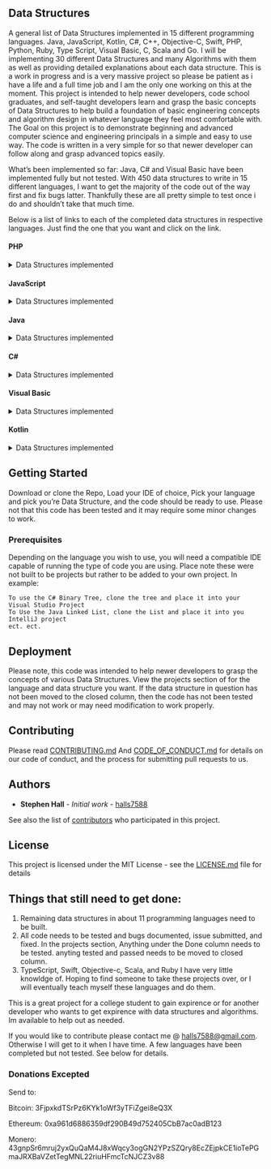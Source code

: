 ## Data Structures
A general list of Data Structures implemented in 15 different programming languages. Java, JavaScript, Kotlin, C#, C++, Objective-C, Swift, PHP, Python, Ruby, Type Script, Visual Basic, C, Scala and Go. I will be implementing 30 different Data Structures and many Algorithms with them as well as providing detailed explanations about each data structure. This is a work in progress and is a very massive project so please be patient as i have a life and a full time job and I am the only one working on this at the moment.
This project is intended to help newer developers, code school graduates, and self-taught developers learn and grasp the basic concepts of Data Structures to help build a foundation of basic engineering concepts and algorithm design in whatever language they feel most comfortable with. The Goal on this project is to demonstrate beginning and advanced computer science and engineering principals in a simple and easy to use way. The code is written in a very simple for so that newer developer can follow along and grasp advanced topics easily.

What’s been implemented so far: Java, C# and Visual Basic have been implemented fully but not tested. With 450 data structures to write in 15 different languages, I want to get the majority of the code out of the way first and fix bugs latter. Thankfully these are all pretty simple to test once i do and shouldn’t take that much time.

Below is a list of links to each of the completed data structures in respective languages. Just find the one that you want and click on the link.


#### PHP

<details>
  <summary>Data Structures implemented</summary>
  
  ##### Arrays
  
  [Circular Array in PHP](https://github.com/halls7588/Data_Structures_in_15_Languages/blob/master/PHP/Arrays/CircularArray/CircularArray.php)
  
  ##### Lists
  
  [Doubly Linked List in PHP](https://github.com/halls7588/Data_Structures_in_15_Languages/blob/master/PHP/Lists/Doubly_Linked_List/DoublyLinkedList.php)
  
  [Linked List in PHP](https://github.com/halls7588/Data_Structures_in_15_Languages/blob/master/PHP/Lists/LinkedList/LinkedList.php)
  
  ##### Trees
  
  [Binary Tree in PHP](https://github.com/halls7588/Data_Structures_in_15_Languages/blob/master/PHP/Trees/BinaryTree.php)
  
  ##### Stacks
  
  [Arrayed Stack in PHP](https://github.com/halls7588/Data_Structures_in_15_Languages/blob/master/PHP/Stacks/ArrayedStack/ArrayedStack.php)
  
  [Linked Stack in PHP](https://github.com/halls7588/Data_Structures_in_15_Languages/blob/master/PHP/Stacks/LinkedStack/LinkedStack.php)
  
  ##### Queues
  
  [Arrayed Queue in PHP](https://github.com/halls7588/Data_Structures_in_15_Languages/blob/master/PHP/Queue/Arrayed_Queues/ArrayedQueue.php)
  
  [Linked Queue in PHP](https://github.com/halls7588/Data_Structures_in_15_Languages/blob/master/PHP/Queue/Linked_Queue/Linked_Queue/LinkedQueue.php)  
  
  ##### Heaps
  
  ##### Hashtabels
  
  ##### Graphs
</details>

#### JavaScript

<details>
  <summary>Data Structures implemented</summary>
  
  ##### Arrays 
  
  [Circular Array in JavaScript](https://github.com/halls7588/Data_Structures_in_15_Languages/blob/master/JavaScript/Arrays/CircularArray/CircularArray.js)
  
  [ArrayList in JavaScript](https://github.com/halls7588/Data_Structures_in_15_Languages/blob/master/JavaScript/Arrays/ArrayList/ArrayList.js)
  
  ##### Lists
  
  [Doubly Linked List in JavaScript](https://github.com/halls7588/Data_Structures_in_15_Languages/blob/master/JavaScript/Lists/Doubly_Linked_List/DoublyLinkedList.js)
  
  [Linked List in JavaScript](https://github.com/halls7588/Data_Structures_in_15_Languages/blob/master/JavaScript/Lists/Linked_List/LinkedList.js)
  
  ##### Trees
  
  [Binary Tree in JavaScript](https://github.com/halls7588/Data_Structures_in_15_Languages/blob/master/JavaScript/Trees/Binary_Tree/BinaryTree.js)
  
  [AVL Tree in JavaScript](https://github.com/halls7588/Data_Structures_in_15_Languages/blob/master/JavaScript/Trees/AVL_Tree/AVLTree.js)
    
  [Red Black Tree in JavaScript](https://github.com/halls7588/Data_Structures_in_15_Languages/blob/master/JavaScript/Trees/Red_Black_Tree/RedBlackTree.js)
  
  ##### Stacks
  
  [Arrayed Stack in JavaScript](https://github.com/halls7588/Data_Structures_in_15_Languages/blob/master/JavaScript/Stacks/Arrayed_Stack/Arrayed_Stack.js)
  
  [Linked Stack in JavaScript](https://github.com/halls7588/Data_Structures_in_15_Languages/blob/master/JavaScript/Stacks/Stack_Linked/LinkedStack.js)
  
  ##### Queues
  
  [Arrayed Queue in JavaScript](https://github.com/halls7588/Data_Structures_in_15_Languages/tree/master/JavaScript/Queues/ArrayedQueue)
  
  [Linked Queue in JavaScript](https://github.com/halls7588/Data_Structures_in_15_Languages/blob/master/JavaScript/Queues/LinkedQueue/LinkedQueue.js) 
  
  ##### Heaps
  
  ##### Hashtabels
  
  ##### Graphs
</details>

#### Java

<details>
  <summary>Data Structures implemented</summary>
  
  ##### Arrays
  
  [Circular Array in Java](https://github.com/halls7588/Data_Structures_in_15_Languages/blob/master/Java/Arrays/CircularArray/CircularArray.java)
  
  [ArrayList in Java](https://github.com/halls7588/Data_Structures_in_15_Languages/blob/master/Java/Arrays/ArrayList/ArrayList.java)
  
  [Arrayed Set in Java](https://github.com/halls7588/Data_Structures_in_15_Languages/blob/master/Java/Arrays/ArrayedSet/ArrayedSet.java)
  
  [Associative Array in Java](https://github.com/halls7588/Data_Structures_in_15_Languages/blob/master/Java/Arrays/AssociativeArray/AssociativeArray.java)
  
  [Sorted Array in Java](https://github.com/halls7588/Data_Structures_in_15_Languages/blob/master/Java/Arrays/Sorted_Array/SortedArray.java)
  
  ##### Lists
  
  [Doubly Linked List in Java](https://github.com/halls7588/Data_Structures_in_15_Languages/blob/master/Java/Lists/Doubly_Linked_List/DoublyLinkedList.java)
  
  [Linked List in Java](https://github.com/halls7588/Data_Structures_in_15_Languages/blob/master/Java/Lists/Linked_List/LinkedList.java)
  
  [Skip List in Java](https://github.com/halls7588/Data_Structures_in_15_Languages/blob/master/Java/Lists/Skip_List/SkipList.java)
  
  [Linked Set in Java](https://github.com/halls7588/Data_Structures_in_15_Languages/blob/master/Java/Lists/LinkedSet/LinkedSet.java)
  
  ##### Trees
  
  [Binary Tree in Java](https://github.com/halls7588/Data_Structures_in_15_Languages/blob/master/Java/Trees/Binary_Tree/BinaryTree.java)
  
  [B-Tree in Java](https://github.com/halls7588/Data_Structures_in_15_Languages/blob/master/Java/Trees/BTree/BTree.java)
  
  [Self Balancing Binary Tree in Java](https://github.com/halls7588/Data_Structures_in_15_Languages/blob/master/Java/Trees/SelfBalancingBinaryTree/SelfBalancingBinaryTree.java)
  
  [Splay Tree in Java](https://github.com/halls7588/Data_Structures_in_15_Languages/blob/master/Java/Trees/SplayTree/SplayTree.java)
  
  [Red Black Tree in Java](https://github.com/halls7588/Data_Structures_in_15_Languages/blob/master/Java/Trees/RedBlackTree/RedBlackTree.java)
  
  [AVL Tree in Java](https://github.com/halls7588/Data_Structures_in_15_Languages/blob/master/Java/Trees/AVL_Tree/AVLTree.java)
  
  ##### Stacks
  
  [Arrayed Stack in Java](https://github.com/halls7588/Data_Structures_in_15_Languages/blob/master/Java/Stacks/Arrayed_Stack/ArrayedStack.java)
  
  [Circular Stack in Java](https://github.com/halls7588/Data_Structures_in_15_Languages/blob/master/Java/Stacks/CircularStack/CricularStack.java)
  
  [Linked Stack in Java](https://github.com/halls7588/Data_Structures_in_15_Languages/blob/master/Java/Stacks/Linked_Stack/LinkedStack.java)
  
  ##### Queues
  
  [Arrayed Queue in Java](https://github.com/halls7588/Data_Structures_in_15_Languages/blob/master/Java/Queues/Arrayed_Queue/ArrayedQueue.java)
  
  [Priority Queue in Java](https://github.com/halls7588/Data_Structures_in_15_Languages/blob/master/Java/Queues/PriorityQueue/PriorityQueue.java)
  
  [Circular Queue in Java](https://github.com/halls7588/Data_Structures_in_15_Languages/blob/master/Java/Queues/CircularQueue/CricularQueue.java)
  
  [Deque in Java](https://github.com/halls7588/Data_Structures_in_15_Languages/blob/master/Java/Queues/Deque/Deque.java)
  
  [Linked Queue in Java](https://github.com/halls7588/Data_Structures_in_15_Languages/blob/master/Java/Queues/Linked_Queue/LinkedQueue.java) 
  
  ##### Heaps
  
  [Linked Heap in Java](https://github.com/halls7588/Data_Structures_in_15_Languages/blob/master/Java/Heaps/LinkedHeap/LinkedHeap.java) 
  
  [Arrayed Heap in Java](https://github.com/halls7588/Data_Structures_in_15_Languages/blob/master/Java/Heaps/ArrayedHeap/ArrayedHeap.java)
  
  [Heap Sort in Java](https://github.com/halls7588/Data_Structures_in_15_Languages/blob/master/Java/Heaps/HeapSort/HeapSort.java) 
  
  ##### Hashtabels
  
  [Hashset in Java](https://github.com/halls7588/Data_Structures_in_15_Languages/blob/master/Java/Hashtables/HashSet/HashSet.java) 
  
  [Hashtabel in Java](https://github.com/halls7588/Data_Structures_in_15_Languages/blob/master/Java/Hashtables/HashTable/Hashtable.java) 
  
  ##### Graphs
  
  [Undirected Graph in Java](https://github.com/halls7588/Data_Structures_in_15_Languages/blob/master/Java/Graphs/UndirectedGraph/UndirectedGraph.java)
  
  [Directed Graph in Java](https://github.com/halls7588/Data_Structures_in_15_Languages/blob/master/Java/Graphs/DirectedGraph/DirectedGraph.java) 
</details>

#### C#

<details>
  <summary>Data Structures implemented</summary>
  
  ##### Arrays
  
   [Circular Array in C#](https://github.com/halls7588/Data_Structures_in_15_Languages/blob/master/C%23/Arrays/CircularArray/CirculayArray.cs)
  
  [ArrayList in C#](https://github.com/halls7588/Data_Structures_in_15_Languages/blob/master/C%23/Arrays/ArrayList/ArrayList.cs)
  
  [Arrayed Set in C#](https://github.com/halls7588/Data_Structures_in_15_Languages/blob/master/C%23/Arrays/ArrayedSet/ArrayedSet.cs)
  
  [Associative Array in C#](https://github.com/halls7588/Data_Structures_in_15_Languages/blob/master/C%23/Arrays/AssociativeArray/AssociativeArray.cs)
  
  [Sorted Array in C#](https://github.com/halls7588/Data_Structures_in_15_Languages/blob/master/C%23/Arrays/SortedArray/SortedArray.cs)
  
  ##### Lists
  
  [Doubly Linked List in C#](https://github.com/halls7588/Data_Structures_in_15_Languages/blob/master/C%23/Lists/DoublyLinkedList/DoublyLinkedList.cs)
  
  [Linked List in C#](https://github.com/halls7588/Data_Structures_in_15_Languages/blob/master/C%23/Lists/Linked_List/LinkedList.cs)
  
  [Skip List in C#](https://github.com/halls7588/Data_Structures_in_15_Languages/blob/master/C%23/Lists/SkipList/SkipList.cs)
  
  [Linked Set in C#](https://github.com/halls7588/Data_Structures_in_15_Languages/blob/master/C%23/Lists/LinkedSet/LinkedSet.cs)
  
  ##### Trees
  
  [Binary Tree in C#](https://github.com/halls7588/Data_Structures_in_15_Languages/blob/master/C%23/Trees/Binary_Tree/BinaryTree.cs)
  
  [B-Tree in C#](https://github.com/halls7588/Data_Structures_in_15_Languages/blob/master/C%23/Trees/BTree/BTree.cs)
  
  [Self Balancing Binary Tree in C#](https://github.com/halls7588/Data_Structures_in_15_Languages/blob/master/C%23/Trees/SelfBalancingBinaryTree/SelfBalancingBinaryTree.cs)
  
  [Splay Tree in C#](https://github.com/halls7588/Data_Structures_in_15_Languages/blob/master/C%23/Trees/SplayTree/SplayTree.cs)
  
  [Red Black Tree in C#](https://github.com/halls7588/Data_Structures_in_15_Languages/blob/master/C%23/Trees/RedBlackTree/RedBlackTree.cs)
  
  [AVL Tree in C#](https://github.com/halls7588/Data_Structures_in_15_Languages/blob/master/C%23/Trees/AVLTree/AVLTree.cs)
  
  ##### Stacks
  
  [Arrayed Stack in C#](https://github.com/halls7588/Data_Structures_in_15_Languages/blob/master/C%23/Stacks/Arrayed_Stack/ArrayedStack.cs)
  
  [Circular Stack in C#](https://github.com/halls7588/Data_Structures_in_15_Languages/blob/master/C%23/Stacks/CircularStack/CircularStack.cs)
  
  [Linked Stack in C#](https://github.com/halls7588/Data_Structures_in_15_Languages/blob/master/C%23/Stacks/Linked_Stack/LinkedStack.cs)
  
  ##### Queues
  
  [Arrayed Queue in C#](https://github.com/halls7588/Data_Structures_in_15_Languages/blob/master/C%23/Queues/Arrayed_Queue/ArrayedQueue.cs)
  
  [Priority Queue in C#](https://github.com/halls7588/Data_Structures_in_15_Languages/blob/master/C%23/Queues/PriorityQueue/PriorityQueue.cs)
  
  [Circular Queue in C#](https://github.com/halls7588/Data_Structures_in_15_Languages/blob/master/C%23/Queues/CircularQueue/CircularQueue.cs)
  
  [Deque in C#](https://github.com/halls7588/Data_Structures_in_15_Languages/blob/master/C%23/Queues/Deque/Deque.cs)
  
  [Linked Queue in C#](https://github.com/halls7588/Data_Structures_in_15_Languages/blob/master/C%23/Queues/Linked_Queue/LinkedQueue.cs) 
  
  ##### Heaps
  
  [Linked Heap in C#](https://github.com/halls7588/Data_Structures_in_15_Languages/blob/master/C%23/Heaps/LinkedHeap/LinkedHeap.cs) 
  
  [Arrayed Heap in C#](https://github.com/halls7588/Data_Structures_in_15_Languages/blob/master/C%23/Heaps/ArrayedHeap/ArrayedHeap.cs)
  
  [Heap Sort in C#](https://github.com/halls7588/Data_Structures_in_15_Languages/blob/master/C%23/Heaps/HeapSort/HeapSort.cs) 
  
  ##### Hashtabels
  
  [Hashset in C#](https://github.com/halls7588/Data_Structures_in_15_Languages/blob/master/C%23/HashTables/HashSet/Hashset.cs) 
  
  [Hashtable in C#](https://github.com/halls7588/Data_Structures_in_15_Languages/blob/master/C%23/HashTables/Hashtable/Hashtable.cs) 
  
  ##### Graphs
  
  [Undirected Graph in C#](https://github.com/halls7588/Data_Structures_in_15_Languages/blob/master/C%23/Graphs/UndirecetedGraph/UndirectedGraph.cs)
  
  [Directed Graph in C#](https://github.com/halls7588/Data_Structures_in_15_Languages/blob/master/C%23/Graphs/DirectedGraph/DirectedGraph.cs)
</details>

#### Visual Basic

<details>
  <summary>Data Structures implemented</summary>
  
  ##### Arrays
  
   [Circular Array in Visual Basic](https://github.com/halls7588/Data_Structures_in_15_Languages/blob/master/Visual_Basic/Arrays/CircularArray/CircularArray.vb)
  
  [ArrayList in Visual Basic](https://github.com/halls7588/Data_Structures_in_15_Languages/blob/master/Visual_Basic/Arrays/ArrayList/ArrayList.vb)
  
  [Arrayed Set in Visual Basic](https://github.com/halls7588/Data_Structures_in_15_Languages/blob/master/Visual_Basic/Arrays/ArrayedSet/ArrayedSet.vb)
  
  [Associative Array in Visual Basic](https://github.com/halls7588/Data_Structures_in_15_Languages/blob/master/Visual_Basic/Arrays/AssociativeArray/AssociativeArray.vb)
  
  [Sorted Array in Visual Basic](https://github.com/halls7588/Data_Structures_in_15_Languages/blob/master/Visual_Basic/Arrays/SortedArray/SortedArray.vb)
  
  ##### Lists
  
  [Doubly Linked List in Visual Basic](https://github.com/halls7588/Data_Structures_in_15_Languages/blob/master/Visual_Basic/Lists/DoublyLinkedList/DoublyLinkedList.vb)
  
  [Linked List in Visual Basic](https://github.com/halls7588/Data_Structures_in_15_Languages/blob/master/Visual_Basic/Lists/Linked_List/LinkedList.vb)
  
  [Skip List in Visual Basic](https://github.com/halls7588/Data_Structures_in_15_Languages/blob/master/Visual_Basic/Lists/SkipList/SkipList.vb)
  
  [Linked Set in Visual Basic](https://github.com/halls7588/Data_Structures_in_15_Languages/blob/master/Visual_Basic/Lists/LinkedSet/LinkedSet.vb)
  
  ##### Trees
  
  [Binary Tree in Visual Basic](https://github.com/halls7588/Data_Structures_in_15_Languages/blob/master/Visual_Basic/Trees/BinaryTree/BinaryTree.vb)
  
  [B-Tree in Visual Basic](https://github.com/halls7588/Data_Structures_in_15_Languages/blob/master/Visual_Basic/Trees/BTree/BTree.vb)
  
  [Self Balancing Binary Tree in Visual Basic](https://github.com/halls7588/Data_Structures_in_15_Languages/blob/master/Visual_Basic/Trees/SelfBalancingBinaryTree/SelfBalancingBinaryTree.vb)
  
  [Splay Tree in Visual Basic](https://github.com/halls7588/Data_Structures_in_15_Languages/blob/master/Visual_Basic/Trees/SplayTree/SplayTree.vb)
  
  [Red Black Tree in Visual Basic](https://github.com/halls7588/Data_Structures_in_15_Languages/blob/master/Visual_Basic/Trees/RedBlackTree/RedBlackTree.vb)
  
  [AVL Tree in C#](https://github.com/halls7588/Data_Structures_in_15_Languages/blob/master/Visual_Basic/Trees/AVLTree/ABLTree.vb)
  
  ##### Stacks
  
  [Arrayed Stack in Visual Basic](https://github.com/halls7588/Data_Structures_in_15_Languages/blob/master/Visual_Basic/Stacks/Arrayed_Stack/ArrayedStack.vb)
  
  [Circular Stack in Visual Basic](https://github.com/halls7588/Data_Structures_in_15_Languages/blob/master/Visual_Basic/Stacks/CricularStack/CircularStack.vb)
  
  [Linked Stack in Visual Basic](https://github.com/halls7588/Data_Structures_in_15_Languages/blob/master/Visual_Basic/Stacks/Linked_Stack/LinkedStack.vb)
  
  ##### Queues
  
  [Arrayed Queue in Visual Basic](https://github.com/halls7588/Data_Structures_in_15_Languages/blob/master/Visual_Basic/Queues/Arrayed_Queue/ArrayedQueue.vb)
  
  [Priority Queue in Visual Basic](https://github.com/halls7588/Data_Structures_in_15_Languages/blob/master/Visual_Basic/Queues/PriorityQueue/PriorityQueue.vb)
  
  [Circular Queue in Visual Basic](https://github.com/halls7588/Data_Structures_in_15_Languages/blob/master/Visual_Basic/Queues/CircularQueue/CircularQueue.vb)
  
  [Deque in Visual Basic](https://github.com/halls7588/Data_Structures_in_15_Languages/blob/master/Visual_Basic/Queues/Deque/Deque.vb)
  
  [Linked Queue in Visual Basic](https://github.com/halls7588/Data_Structures_in_15_Languages/blob/master/Visual_Basic/Queues/Linked_Queue/LinkedQueue.vb) 
  
  ##### Heaps
  
  [Linked Heap in Visual Basic](https://github.com/halls7588/Data_Structures_in_15_Languages/blob/master/Visual_Basic/Heaps/LinkedHeap/LinkedHeap.vb) 
  
  [Arrayed Heap in Visual Basic](https://github.com/halls7588/Data_Structures_in_15_Languages/blob/master/Visual_Basic/Heaps/ArrayedHeap/ArrayedHeap.vb)
  
  [Heap Sort in Visual Basic](https://github.com/halls7588/Data_Structures_in_15_Languages/blob/master/Visual_Basic/Heaps/HeapSort/HeapSort.vb) 
  
  ##### Hashtabels
  
  [Hashset in Visual Basic](https://github.com/halls7588/Data_Structures_in_15_Languages/blob/master/Visual_Basic/HashTables/HashSet/HashSet.vb) 
  
  [Hashtable in Visual Basic](https://github.com/halls7588/Data_Structures_in_15_Languages/blob/master/Visual_Basic/HashTables/Hashtable/Hashtable.vb) 
  
  ##### Graphs
  
  [Undirected Graph in Visual Basic](https://github.com/halls7588/Data_Structures_in_15_Languages/blob/master/Visual_Basic/Graphs/UndirectedGraph/UndirectedGraph.vb)
  
  [Directed Graph in Visual Basic](https://github.com/halls7588/Data_Structures_in_15_Languages/blob/master/Visual_Basic/Graphs/DirectedGraph/DirectedGraph.vb)
</details>

#### Kotlin

<details>
  <summary>Data Structures implemented</summary>
  
  ##### Arrays
  
  [Circular Array in Kotlin](https://github.com/halls7588/Data_Structures_in_15_Languages/blob/master/Kotlin/Arrays/CircularArray/CircularArray.kt)
  
  [ArrayList in Kotlin](https://github.com/halls7588/Data_Structures_in_15_Languages/blob/master/Kotlin/Arrays/ArrayList/ArrayList.kt)
  
  [Arrayed Set in Kotlin](https://github.com/halls7588/Data_Structures_in_15_Languages/blob/master/Kotlin/Arrays/ArrayedSet/ArrayedSet.kt)
  
  [Associative Array in Kotlin](https://github.com/halls7588/Data_Structures_in_15_Languages/blob/master/Kotlin/Arrays/AssociativeArray/AssociativeArray.kt)
  
  [Sorted Array in Kotlin](https://github.com/halls7588/Data_Structures_in_15_Languages/blob/master/Kotlin/Arrays/Sorted_Array/SortedArray.kt)
  
  ##### Lists
  
  [Doubly Linked List in Kotlin](https://github.com/halls7588/Data_Structures_in_15_Languages/blob/master/Kotlin/Lists/Doubly_Linked_List/DoublyLinkedList.kt)
  
  [Linked List in Kotlin](https://github.com/halls7588/Data_Structures_in_15_Languages/blob/master/Kotlin/Lists/Linked_List/LinkedList.kt)
  
  [Skip List in Kotlin](https://github.com/halls7588/Data_Structures_in_15_Languages/blob/master/Kotlin/Lists/Skip_List/SkipList.kt)
  
  [Linked Set in Kotlin](https://github.com/halls7588/Data_Structures_in_15_Languages/blob/master/Kotlin/Lists/LinkedSet/LinkedSet.kt)
  
  ##### Trees
  
  [Binary Tree in Kotlin](https://github.com/halls7588/Data_Structures_in_15_Languages/blob/master/Kotlin/Trees/Binary_Tree/BinaryTree.kt)
  
  [B-Tree in Kotlin](https://github.com/halls7588/Data_Structures_in_15_Languages/blob/master/Kotlin/Trees/BTree/BTree.kt)
  
  [Self Balancing Binary Tree in Kotlin](https://github.com/halls7588/Data_Structures_in_15_Languages/blob/master/Kotlin/Trees/SelfBalancingBinaryTree/SelfBalancingBinaryTree.kt)
  
  [Splay Tree in Kotlin](https://github.com/halls7588/Data_Structures_in_15_Languages/blob/master/Kotlin/Trees/SplayTree/SplayTree.kt)
  
  [Red Black Tree in Kotlin](https://github.com/halls7588/Data_Structures_in_15_Languages/blob/master/Kotlin/Trees/RedBlackTree/RedBlackTree.java)
  
  [AVL Tree in Java](https://github.com/halls7588/Data_Structures_in_15_Languages/blob/master/Kotlin/Trees/AVL_Tree/AVLTree.kt)
  
  ##### Stacks
  
  [Arrayed Stack in Kotlin](https://github.com/halls7588/Data_Structures_in_15_Languages/blob/master/Kotlin/Stacks/Arrayed_Stack/ArrayedStack.kt)
  
  [Circular Stack in Kotlin](https://github.com/halls7588/Data_Structures_in_15_Languages/blob/master/Kotlin/Stacks/CircularStack/CricularStack.kt)
  
  [Linked Stack in Kotlin](https://github.com/halls7588/Data_Structures_in_15_Languages/blob/master/Kotlin/Stacks/Linked_Stack/LinkedStack.kt)
  
  ##### Queues
  
  [Arrayed Queue in Kotlin](https://github.com/halls7588/Data_Structures_in_15_Languages/blob/master/Kotlin/Queues/Arrayed_Queue/ArrayedQueue.kt)
  
  [Priority Queue in Kotlin](https://github.com/halls7588/Data_Structures_in_15_Languages/blob/master/Kotlin/Queues/PriorityQueue/PriorityQueue.kt)
  
  [Circular Queue in Kotlin](https://github.com/halls7588/Data_Structures_in_15_Languages/blob/master/Kotlin/Queues/CircularQueue/CricularQueue.kt)
  
  [Deque in Java](https://github.com/halls7588/Data_Structures_in_15_Languages/blob/master/Kotlin/Queues/Deque/Deque.kt)
  
  [Linked Queue in Kotlin](https://github.com/halls7588/Data_Structures_in_15_Languages/blob/master/Kotlin/Queues/Linked_Queue/LinkedQueue.kt) 
  
  ##### Heaps
  
  [Linked Heap in Kotlin](https://github.com/halls7588/Data_Structures_in_15_Languages/blob/master/Kotlin/Heaps/LinkedHeap/LinkedHeap.kt) 
  
  [Arrayed Heap in Kotlin](https://github.com/halls7588/Data_Structures_in_15_Languages/blob/master/Kotlin/Heaps/ArrayedHeap/ArrayedHeap.kt)
  
  [Heap Sort in Java](https://github.com/halls7588/Data_Structures_in_15_Languages/blob/master/Kotlin/Heaps/HeapSort/HeapSort.kt) 
  
  ##### Hashtabels
  
  [Hashset in Kotlin](https://github.com/halls7588/Data_Structures_in_15_Languages/blob/master/Kotlin/Hashtables/HashSet/HashSet.kt) 
  
  [Hashtabel in Kotlin](https://github.com/halls7588/Data_Structures_in_15_Languages/blob/master/Kotlin/Hashtables/HashTable/Hashtable.kt) 
  
  ##### Graphs
  
  [Undirected Graph in Kotlin](https://github.com/halls7588/Data_Structures_in_15_Languages/blob/master/Kotlin/Graphs/UndirectedGraph/UndirectedGraph.kt)
  
  [Directed Graph in Kotlin](https://github.com/halls7588/Data_Structures_in_15_Languages/blob/master/Kotlin/Graphs/DirectedGraph/DirectedGraph.kt) 
</details>


## Getting Started

Download or clone the Repo, Load your IDE of choice, Pick your language and pick you’re Data Structure, and the code should be ready to use. Please not that this code has been tested and it may require some minor changes to work. 

### Prerequisites

Depending on the language you wish to use, you will need a compatible IDE capable of running the type of code you are using. Place note these were not built to be projects but rather to be added to your own project. In example:

```
To use the C# Binary Tree, clone the tree and place it into your Visual Studio Project
To Use the Java Linked List, clone the List and place it into you IntelliJ project
ect. ect. 
```
## Deployment

Please note, this code was intended to help newer developers to grasp the concepts of various Data Structures. View the projects section of for the language and data structure you want. If the data structure in question has not been moved to the closed column, then the code has not been tested and may not work or may need modification to work properly. 

## Contributing
Please read [CONTRIBUTING.md](https://github.com/halls7588/Data_Structures_in_15_Languages/blob/master/CONTRIBUTING.md) And [CODE_OF_CONDUCT.md](https://github.com/halls7588/Data_Structures_in_15_Languages/blob/master/CODE_OF_CONDUCT.md)
for details on our code of conduct, and the process for submitting pull requests to us.


## Authors

* **Stephen Hall** - *Initial work* - [halls7588](https://github.com/halls7588)

See also the list of [contributors]( https://github.com/halls7588/Data_Structures_in_15_Languages/graphs/contributors) who participated in this project.

## License

This project is licensed under the MIT License - see the [LICENSE.md](LICENSE.md) file for details



## Things that still need to get done:
1. Remaining data structures in about 11 programming languages need to be built. 
2. All code needs to be tested and bugs documented, issue submitted, and fixed. In the projects section, Anything under the Done column needs to be tested. anyting tested and passed needs to be moved to closed column.
3. TypeScript, Swift, Objective-c, Scala, and Ruby I have very little knowldge of. Hoping to find someone to take these projects over, or I will eventually teach myself these languages and do them. 

This is a great project for a college student to gain expirence or for another developer who wants to get expirence with data structures and algorithms. Im available to help out as needed. 

If you would like to contribute please contact me @ halls7588@gmail.com. Otherwise I will get to it when I have time. A few languages have been completed but not tested. See below for details. 

### Donations Excepted
Send to:

Bitcoin: 3FjpxkdTSrPz6KYk1oWf3yTFiZgei8eQ3X

Ethereum: 0xa961d6886359df290B49d752405CbB7ac0adB123

Monero: 43gnpSr6mruj2yxQuQaM4J8xWqcy3ogGN2YPzSZQry8EcZEjpkCE1ioTePGmaJRXBaVZetTegMNL22riuHFmcTcNJCZ3v88

